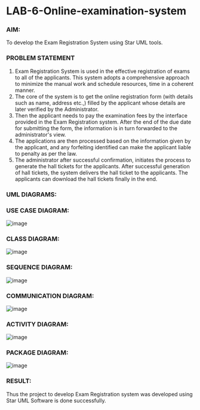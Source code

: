 # LAB-6-Online-examination-system
### AIM:
To develop the Exam Registration System using Star UML tools.
### PROBLEM STATEMENT
1. Exam Registration System is used in the effective registration of exams to all of the
applicants. This system adopts a comprehensive approach to minimize the manual work and
schedule resources, time in a coherent manner.
2. The core of the system is to get the online registration form (with details such as name,
address etc.,) filled by the applicant whose details are later verified by the Administrator.
3. Then the applicant needs to pay the examination fees by the interface provided in the
Exam Registration system. After the end of the due date for submitting the form, the
information is in turn forwarded to the administrator's view.
4. The applications are then processed based on the information given by the applicant,
and any forfeiting identified can make the applicant liable to penalty as per the law.
5. The administrator after successful confirmation, initiates the process to generate the
hall tickets for the applicants. After successful generation of hall tickets, the system delivers
the hall ticket to the applicants. The applicants can download the hall tickets finally in the end.
### UML DIAGRAMS:
### USE CASE DIAGRAM:
![image](https://github.com/Augustine0306/LAB-6-Online-examination-system/assets/119404460/9f321813-732e-41de-8920-76a982181f7a)

### CLASS DIAGRAM:
![image](https://github.com/Augustine0306/LAB-6-Online-examination-system/assets/119404460/c8e4d312-2ae5-4214-b78e-57c2e529c20e)

### SEQUENCE DIAGRAM:
![image](https://github.com/Augustine0306/LAB-6-Online-examination-system/assets/119404460/f55f9e9e-f63d-4a1b-b3f6-214b644902a7)

### COMMUNICATION DIAGRAM:
![image](https://github.com/Augustine0306/LAB-6-Online-examination-system/assets/119404460/e0a22edf-d5f3-4e7b-b8c2-8fce42590f33)

### ACTIVITY DIAGRAM:
![image](https://github.com/Augustine0306/LAB-6-Online-examination-system/assets/119404460/4a61ecce-1028-4714-825d-df4287ba95f8)

### PACKAGE DIAGRAM:
![image](https://github.com/Augustine0306/LAB-6-Online-examination-system/assets/119404460/a6008039-62bc-41d9-9001-ee99bd63115f)

### RESULT:
Thus the project to develop Exam Registration system was developed using Star UML
Software is done successfully.
